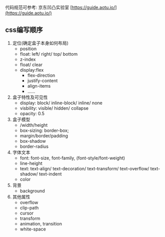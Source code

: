 代码规范可参考: 京东凹凸实验室
[https://guide.aotu.io/](https://guide.aotu.io/)

## css编写顺序
1. 定位(确定盒子本身如何布局)
	- position
	- float: left/ right/ top/ bottom
	- z-index
	- float/ clear
	- display:flex
		- flex-direction
		- justify-content
		- align-items
		- ......
2. 盒子特性及可见性
	- display:  block/ inline-block/ inline/ none
	- visbility: visible/ hidden/ collapse
	- opacity: 0.5
3. 盒子模型
	- /width/height
	- box-sizing: border-box;
	- margin/border/padding
	- box-shadow
	- border-radius
4. 字体文本
	- font: font-size, font-family, (font-style/font-weight)
	- line-height
	- text: text-align/ text-decoration/ text-transform/ text-overflow/ text-shadow/ text-indent
	- color
1. 背景
	- background
1. 其他属性
	- overflow
	- clip-path
	- cursor
	- transform
	- animation, transition
	- white-space

 